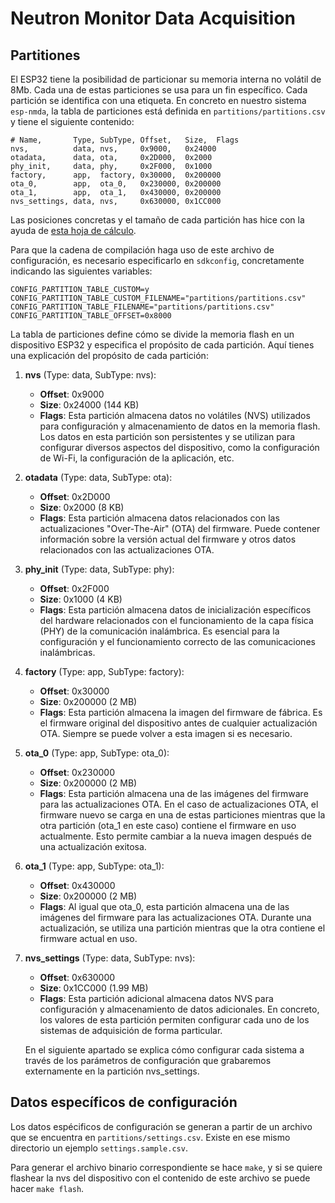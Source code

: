 # Neutron Monitor Data Acquisition


## Partitiones 

El ESP32 tiene la posibilidad de particionar su memoria interna no volátil de 8Mb. Cada una de estas particiones se usa para un fin específico. Cada partición se identifica con una etiqueta. En concreto en nuestro sistema `esp-nmda`, la tabla de particiones está definida en `partitions/partitions.csv` y tiene el siguiente contenido:

```
# Name,       Type, SubType, Offset,   Size,  Flags
nvs,          data, nvs,     0x9000,   0x24000
otadata,      data, ota,     0x2D000,  0x2000
phy_init,     data, phy,     0x2F000,  0x1000
factory,      app,  factory, 0x30000,  0x200000
ota_0,        app,  ota_0,   0x230000, 0x200000
ota_1,        app,  ota_1,   0x430000, 0x200000
nvs_settings, data, nvs,     0x630000, 0x1CC000
```

Las posiciones concretas y el tamaño de cada partición has hice con la ayuda de [esta hoja de cálculo](https://docs.google.com/spreadsheets/d/1GGQgFF905QJ1zDRdo4AWnYGhVPz9GH1OXI0z4Kxn5Zk/edit#gid=0).

Para que la cadena de compilación haga uso de este archivo de configuración, es necesario especificarlo en `sdkconfig`, concretamente indicando las siguientes variables:

```
CONFIG_PARTITION_TABLE_CUSTOM=y
CONFIG_PARTITION_TABLE_CUSTOM_FILENAME="partitions/partitions.csv"
CONFIG_PARTITION_TABLE_FILENAME="partitions/partitions.csv"
CONFIG_PARTITION_TABLE_OFFSET=0x8000
```

La tabla de particiones define cómo se divide la memoria flash en un dispositivo ESP32 y especifica el propósito de cada partición. Aquí tienes una explicación del propósito de cada partición:

1. **nvs** (Type: data, SubType: nvs):
   - **Offset**: 0x9000
   - **Size**: 0x24000 (144 KB)
   - **Flags**: Esta partición almacena datos no volátiles (NVS) utilizados para configuración y almacenamiento de datos en la memoria flash. Los datos en esta partición son persistentes y se utilizan para configurar diversos aspectos del dispositivo, como la configuración de Wi-Fi, la configuración de la aplicación, etc.

2. **otadata** (Type: data, SubType: ota):
   - **Offset**: 0x2D000
   - **Size**: 0x2000 (8 KB)
   - **Flags**: Esta partición almacena datos relacionados con las actualizaciones "Over-The-Air" (OTA) del firmware. Puede contener información sobre la versión actual del firmware y otros datos relacionados con las actualizaciones OTA.

3. **phy_init** (Type: data, SubType: phy):
   - **Offset**: 0x2F000
   - **Size**: 0x1000 (4 KB)
   - **Flags**: Esta partición almacena datos de inicialización específicos del hardware relacionados con el funcionamiento de la capa física (PHY) de la comunicación inalámbrica. Es esencial para la configuración y el funcionamiento correcto de las comunicaciones inalámbricas.

4. **factory** (Type: app, SubType: factory):
   - **Offset**: 0x30000
   - **Size**: 0x200000 (2 MB)
   - **Flags**: Esta partición almacena la imagen del firmware de fábrica. Es el firmware original del dispositivo antes de cualquier actualización OTA. Siempre se puede volver a esta imagen si es necesario.

5. **ota_0** (Type: app, SubType: ota_0):
   - **Offset**: 0x230000
   - **Size**: 0x200000 (2 MB)
   - **Flags**: Esta partición almacena una de las imágenes del firmware para las actualizaciones OTA. En el caso de actualizaciones OTA, el firmware nuevo se carga en una de estas particiones mientras que la otra partición (ota_1 en este caso) contiene el firmware en uso actualmente. Esto permite cambiar a la nueva imagen después de una actualización exitosa.

6. **ota_1** (Type: app, SubType: ota_1):
   - **Offset**: 0x430000
   - **Size**: 0x200000 (2 MB)
   - **Flags**: Al igual que ota_0, esta partición almacena una de las imágenes del firmware para las actualizaciones OTA. Durante una actualización, se utiliza una partición mientras que la otra contiene el firmware actual en uso.

7. **nvs_settings** (Type: data, SubType: nvs):
   - **Offset**: 0x630000
   - **Size**: 0x1CC000 (1.99 MB)
   - **Flags**: Esta partición adicional almacena datos NVS para configuración y almacenamiento de datos adicionales. En concreto, los valores de esta partición permiten configurar cada uno de los sistemas de adquisición de forma particular. 

   En el siguiente apartado se explica cómo configurar cada sistema a través de los parámetros de configuración que grabaremos externamente en la partición nvs_settings.

## Datos específicos de configuración

Los datos espécificos de configuración se generan a partir de un archivo que se encuentra en `partitions/settings.csv`. Existe en ese mismo directorio un ejemplo `settings.sample.csv`.

Para generar el archivo binario correspondiente se hace `make`, y si se quiere flashear la nvs del dispositivo con el contenido de este archivo se puede hacer `make flash`.
